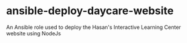 # ansible-deploy-daycare-website
An Ansible role used to deploy the Hasan's Interactive Learning Center website using NodeJs
